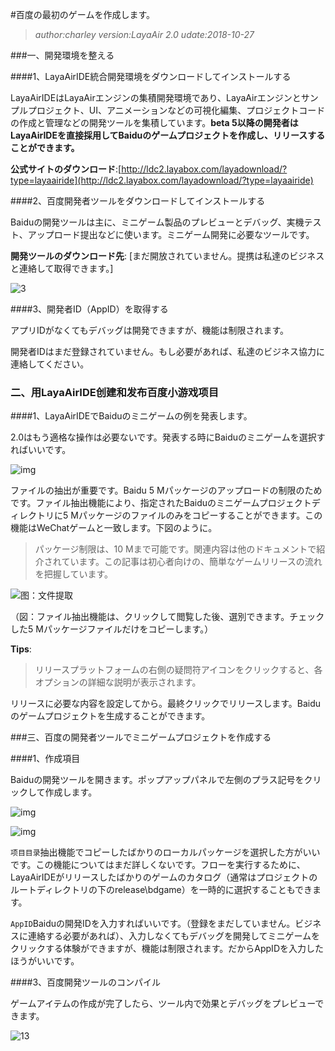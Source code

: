 #百度の最初のゲームを作成します。

>*author:charley version:LayaAir 2.0 udate:2018-10-27*

###一、開発環境を整える

####1、LayaAirIDE統合開発環境をダウンロードしてインストールする

LayaAirIDEはLayaAirエンジンの集積開発環境であり、LayaAirエンジンとサンプルプロジェクト、UI、アニメーションなどの可視化編集、プロジェクトコードの作成と管理などの開発ツールを集積しています。**beta 5以降の開発者はLayaAirIDEを直接採用してBaiduのゲームプロジェクトを作成し、リリースすることができます。**

**公式サイトのダウンロード**:[http://ldc2.layabox.com/layadownload/?type=layaairide](http://ldc2.layabox.com/layadownload/?type=layaairide)



####2、百度開発者ツールをダウンロードしてインストールする

Baiduの開発ツールは主に、ミニゲーム製品のプレビューとデバッグ、実機テスト、アップロード提出などに使います。ミニゲーム開発に必要なツールです。

**開発ツールのダウンロード先**:
[まだ開放されていません。提携は私達のビジネスと連絡して取得できます。]

![3](img/暂无截图.png)  







####3、開発者ID（AppID）を取得する

アプリIDがなくてもデバッグは開発できますが、機能は制限されます。

開発者IDはまだ登録されていません。もし必要があれば、私達のビジネス協力に連絡してください。

###

### 二、用LayaAirIDE创建和发布百度小游戏项目

####1、LayaAirIDEでBaiduのミニゲームの例を発表します。

2.0はもう適格な操作は必要ないです。発表する時にBaiduのミニゲームを選択すればいいです。

![img](img/baidu.png)





ファイルの抽出が重要です。Baidu 5 Mパッケージのアップロードの制限のためです。ファイル抽出機能により、指定されたBaiduのミニゲームプロジェクトディレクトリに5 Mパッケージのファイルのみをコピーすることができます。この機能はWeChatゲームと一致します。下図のように。

>パッケージ制限は、10 Mまで可能です。関連内容は他のドキュメントで紹介されています。この記事は初心者向けの、簡単なゲームリリースの流れを把握しています。

![图：文件提取](img/2-4.png) 

（図：ファイル抽出機能は、クリックして閲覧した後、選別できます。チェックした5 Mパッケージファイルだけをコピーします。）

**Tips**:

>リリースプラットフォームの右側の疑問符アイコンをクリックすると、各オプションの詳細な説明が表示されます。

リリースに必要な内容を設定してから。最終クリックでリリースします。Baiduのゲームプロジェクトを生成することができます。



###三、百度の開発者ツールでミニゲームプロジェクトを作成する

####1、作成項目

Baiduの開発ツールを開きます。ポップアップパネルで左側のプラス記号をクリックして作成します。

![img](img/baidu0.png) 

  ![img](img/baidu1.png)

`项目目录`抽出機能でコピーしたばかりのローカルパッケージを選択した方がいいです。この機能についてはまだ詳しくないです。フローを実行するために、LayaAirIDEがリリースしたばかりのゲームのカタログ（通常はプロジェクトのルートディレクトリの下のrelease\bdgame）を一時的に選択することもできます。

`AppID`Baiduの開発IDを入力すればいいです。（登録をまだしていません。ビジネスに連絡する必要があれば）、入力しなくてもデバッグを開発してミニゲームをクリックする体験ができますが、機能は制限されます。だからAppIDを入力したほうがいいです。



####3、百度開発ツールのコンパイル

ゲームアイテムの作成が完了したら、ツール内で効果とデバッグをプレビューできます。

![13](img/baidu2.png) 







